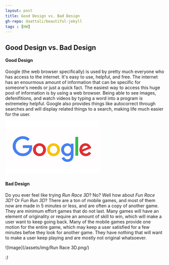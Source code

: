 ```yaml
---
layout: post
title: Good Design vs. Bad Design
gh-repo: daattali/beautiful-jekyll
tags : [HW]
---
```


## Good Design vs. Bad Design



#### Good Design

  Google (the web browser specifically) is used by pretty much everyone who has access to the internet. It's easy to use, helpful, and free. The internet has an enourmous amount of information that can be specific for someone's needs or just a quick fact. The easiest way to access this huge pool of information is by using a web browser. Being able to see images, defenifitions, and watch videos by typing a word into a program is extremeley helpful. Google also provides things like autocorrect through searches and will display related things to a search, making life much easier for the user.

 ![Image](/assets/img/Google.png/)

#### Bad Design

  Do you ever feel like trying _Run Race 3D_? No? Well how about _Fun Race 3D_? Or _Fun Run 3D_? There are a ton of mobile games, and most of them now are made in 5 minutes or less, and are often a copy of another game. They are minimum effort games that do not last. Many games will have an element of originality or require an amount of skill to win, which will make a user want to keep going back. Many of the mobile games provide one motion for the entire game, which may keep a user satisfied for a few minutes befoe they look for another game. They have nothing that will want to make a user keep playing and are mostly not original whatsoever.

![Image](/assets/img/Run Race 3D.png/)







_:)_
